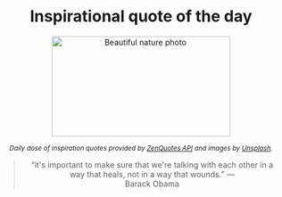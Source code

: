 
<div align="center">

# Inspirational quote of the day

<img src="./data/photo.jpeg" alt="Beautiful nature photo" width="320" height="180">

<sub><i>Daily dose of inspiration quotes provided by [ZenQuotes API](https://zenquotes.io/) and images by [Unsplash](https://unsplash.com/).</i></sub>


<blockquote>&ldquo;it's important to make sure that we're talking with each other in a way that heals, not in a way that wounds.&rdquo; &mdash; <footer>Barack Obama</footer></blockquote>

</div>
